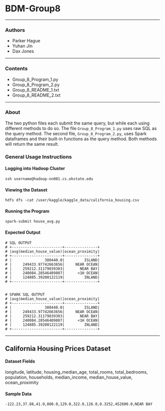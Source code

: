 # BDM-Group8
<hr>

### Authors
- Parker Hague
- Yuhan Jin
- Dax Jones
<hr>

### Contents
- Group_8_Program_1.py
- Group_8_Program_2.py
- Group_8_README_1.txt
- Group_8_README_2.txt
<hr>

### About
The two python files each submit the same query, but while each using different methods to do so.
The file ```Group_8_Program_1.py``` uses raw SQL as the query method. The second file, ```Group_8_Program_2.py```, uses Spark dataframes and their built-in functions as the query method. Both methods will return the same result.

### General Usage Instructions

#### Logging into Hadoop Cluster
    ssh username@hadoop-nn001.cs.okstate.edu

#### Viewing the Dataset
    hdfs dfs -cat /user/kaggle/kaggle_data/california_housing.csv

#### Running the Program
    spark-submit house_avg.py

#### Expected Output

    # SQL OUTPUT
    # +-----------------------+---------------+
    # |avg(median_house_value)|ocean_proximity|
    # +-----------------------+---------------+
    # |               380440.0|         ISLAND|
    # |     249433.97742663656|     NEAR OCEAN|
    # |     259212.31179039303|       NEAR BAY|
    # |     240084.28546409807|      <1H OCEAN|
    # |     124805.39200122119|         INLAND|
    # +-----------------------+---------------+


    # SPARK SQL OUTPUT
    # |avg(median_house_value)|ocean_proximity|
    # +-----------------------+---------------+
    # |               380440.0|         ISLAND|
    # |     249433.97742663656|     NEAR OCEAN|
    # |     259212.31179039303|       NEAR BAY|
    # |     240084.28546409807|      <1H OCEAN|
    # |     124805.39200122119|         INLAND|
    # +-----------------------+---------------+
<hr>

## California Housing Prices Dataset

#### Dataset Fields
longitude,
latitude,
housing_median_age,
total_rooms,
total_bedrooms,
population,
households,
median_income,
median_house_value,
ocean_proximity

#### Sample Data
    -122.23,37.88,41.0,880.0,129.0,322.0,126.0,8.3252,452600.0,NEAR BAY
